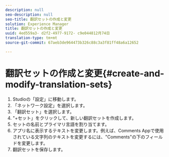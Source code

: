 ```yaml
---
description: null
seo-description: null
seo-title: 翻訳セットの作成と変更
solution: Experience Manager
title: 翻訳セットの作成と変更
uuid: 4ed559a3- d2f2-4977-9172- c9e044812月74日
translation-type: tm+mt
source-git-commit: 67aeb3de964473b326c88c3a3f81ff48a6a12652

---
```



# 翻訳セットの作成と変更{#create-and-modify-translation-sets}

1. Studioの「設定」に移動します。
1. 「ネットワーク設定」を選択します。
1. 「翻訳セット」を選択します。
1. "+セット」をクリックして、新しい翻訳セットを作成します。
1. セットの名前とプライマリ言語を割り当てます。
1. アプリ名に表示するテキストを変更します。例えば、Comments Appで使用されている文字列のテキストを変更するには、"Comments"の下のフィールドを変更します。
1. 翻訳セットを保存します。
